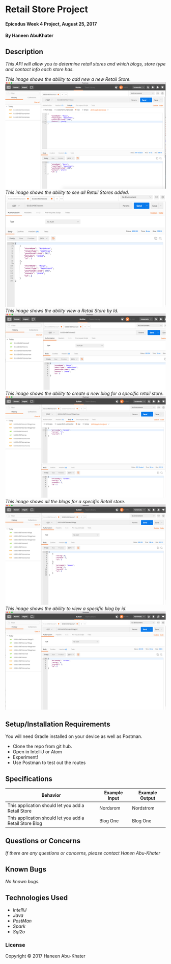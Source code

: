 # Retail Store Project

#### Epicodus Week 4 Project, August 25, 2017

#### By Haneen AbuKhater

## Description

_This API will allow you to determine retail stores and which blogs, store type and contact info each store has._

_This image shows the ability to add new a new Retail Store._
![Alt text](https://github.com/haneenabu/RetailProject/blob/master/src/main/resources/images/screenshot1.png)
_This image shows the ability to see all Retail Stores added._
![Alt text](https://github.com/haneenabu/RetailProject/blob/master/src/main/resources/images/screenshot2.png)
_This image shows the ability view a Retail Store by Id._
![Alt text](https://github.com/haneenabu/RetailProject/blob/master/src/main/resources/images/screenshot3.png)
_This image shows the ability to create a new blog for a specific retail store._
![Alt text](https://github.com/haneenabu/RetailProject/blob/master/src/main/resources/images/screenshot4.png)
_This image shows all the blogs for a specific Retail store._
![Alt text](https://github.com/haneenabu/RetailProject/blob/master/src/main/resources/images/screenshot5.png)
_This image shows the ability to view a specific blog by id._
![Alt text](https://github.com/haneenabu/RetailProject/blob/master/src/main/resources/images/screenshot6.png)

## Setup/Installation Requirements
You will need Gradle installed on your device as well as Postman.

* Clone the repo from git hub.
* Open in IntelliJ or Atom
* Experiment!
* Use Postman to test out the routes

## Specifications

| Behavior      | Example Input      | Example Output       |
| ------------- | ------------- | ------------- |
|This application should let you add a Retail Store| Nordsrom | Nordstrom
|This application should let you add a Retail Store Blog | Blog One | Blog One |

## Questions or Concerns ##
_If there are any questions or concerns, please contact Hanen Abu-Khater_

## Known Bugs
_No known bugs._
## Technologies Used

* _IntelliJ_
* _Java_
* _PostMan_
* _Spark_
* _Sql2o_


### License

Copyright &copy; 2017 Haneen Abu-Khater
